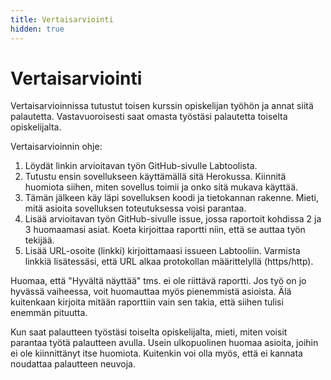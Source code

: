 ```yaml
---
title: Vertaisarviointi
hidden: true
---
```


# Vertaisarviointi

Vertaisarvioinnissa tutustut toisen kurssin opiskelijan työhön ja annat siitä palautetta. Vastavuoroisesti saat omasta työstäsi palautetta toiselta opiskelijalta.

Vertaisarvioinnin ohje:

1. Löydät linkin arvioitavan työn GitHub-sivulle Labtoolista.
2. Tutustu ensin sovellukseen käyttämällä sitä Herokussa. Kiinnitä huomiota siihen, miten sovellus toimii ja onko sitä mukava käyttää.
3. Tämän jälkeen käy läpi sovelluksen koodi ja tietokannan rakenne. Mieti, mitä asioita sovelluksen toteutuksessa voisi parantaa.
4. Lisää arvioitavan työn GitHub-sivulle issue, jossa raportoit kohdissa 2 ja 3 huomaamasi asiat. Koeta kirjoittaa raportti niin, että se auttaa työn tekijää.
5. Lisää URL-osoite (linkki) kirjoittamaasi issueen Labtooliin. Varmista linkkiä lisätessäsi, että URL alkaa protokollan määrittelyllä (https/http).

Huomaa, että "Hyvältä näyttää" tms. ei ole riittävä raportti. Jos työ on jo hyvässä vaiheessa, voit huomauttaa myös pienemmistä asioista. Älä kuitenkaan kirjoita mitään raporttiin vain sen takia, että siihen tulisi enemmän pituutta.

Kun saat palautteen työstäsi toiselta opiskelijalta, mieti, miten voisit parantaa työtä palautteen avulla. Usein ulkopuolinen huomaa asioita, joihin ei ole kiinnittänyt itse huomiota. Kuitenkin voi olla myös, että ei kannata noudattaa palautteen neuvoja.
